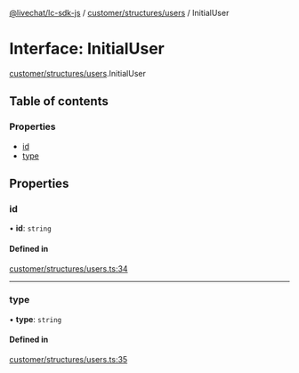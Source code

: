 [@livechat/lc-sdk-js](../README.md) / [customer/structures/users](../modules/customer_structures_users.md) / InitialUser

# Interface: InitialUser

[customer/structures/users](../modules/customer_structures_users.md).InitialUser

## Table of contents

### Properties

- [id](customer_structures_users.InitialUser.md#id)
- [type](customer_structures_users.InitialUser.md#type)

## Properties

### id

• **id**: `string`

#### Defined in

[customer/structures/users.ts:34](https://github.com/livechat/lc-sdk-js/blob/5f5afdd/src/customer/structures/users.ts#L34)

___

### type

• **type**: `string`

#### Defined in

[customer/structures/users.ts:35](https://github.com/livechat/lc-sdk-js/blob/5f5afdd/src/customer/structures/users.ts#L35)
